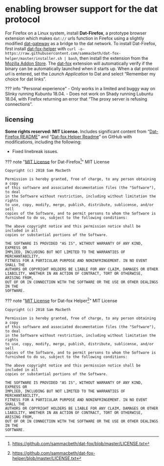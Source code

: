 # enabling browser support for the dat protocol
For Firefox on a Linux system, install **Dat-Firefox**, a prototype browser extension which makes `dat://` urls function in Firefox using a slightly modified [dat-gateway](https://github.com/sammacbeth/dat-gateway) as a bridge to the dat network. To install Dat-Firefox, first install [dat-fox-helper](https://github.com/sammacbeth/dat-fox-helper) with `curl -o- https://raw.githubusercontent.com/sammacbeth/dat-fox-helper/master/installer.sh | bash`, then install the extension from the [Mozilla Addon Store](https://addons.mozilla.org/en-US/firefox/addon/dat-p2p-protocol/). The [dat-fox](https://github.com/sammacbeth/dat-fox) extension will automatically verify if the binary can be automatically launched when it starts up. When a dat protocol url is entered, set the *Launch Application* to Dat and select “Remember my choice for dat links”.

??? info "Personal experience"
    - Only works in a limited and buggy way on Slinky running Kubuntu 18.04.
    - Does not work on Shady running Lubuntu 18.04, with Firefox returning an error that “The proxy server is refusing connections”.

## licensing
**Some rights reserved: MIT License.** Includes significant content from “[Dat-Firefox README](https://github.com/sammacbeth/dat-fox/blob/master/README.md)” and “[Dat-fox Helper Readme](https://github.com/sammacbeth/dat-fox-helper/blob/master/Readme.md)” on GitHub with modifications, including the following:

- Fixed linebreak issues.

??? note "[MIT License](https://choosealicense.com/licenses/mit/) for Dat-Firefox[^ebsdatp1]"
    MIT License
    
    Copyright (c) 2018 Sam Macbeth
    
    Permission is hereby granted, free of charge, to any person obtaining a copy
    of this software and associated documentation files (the "Software"), to deal
    in the Software without restriction, including without limitation the rights
    to use, copy, modify, merge, publish, distribute, sublicense, and/or sell
    copies of the Software, and to permit persons to whom the Software is
    furnished to do so, subject to the following conditions:
    
    The above copyright notice and this permission notice shall be included in all
    copies or substantial portions of the Software.
    
    THE SOFTWARE IS PROVIDED "AS IS", WITHOUT WARRANTY OF ANY KIND, EXPRESS OR
    IMPLIED, INCLUDING BUT NOT LIMITED TO THE WARRANTIES OF MERCHANTABILITY,
    FITNESS FOR A PARTICULAR PURPOSE AND NONINFRINGEMENT. IN NO EVENT SHALL THE
    AUTHORS OR COPYRIGHT HOLDERS BE LIABLE FOR ANY CLAIM, DAMAGES OR OTHER
    LIABILITY, WHETHER IN AN ACTION OF CONTRACT, TORT OR OTHERWISE, ARISING FROM,
    OUT OF OR IN CONNECTION WITH THE SOFTWARE OR THE USE OR OTHER DEALINGS IN THE
    SOFTWARE.

??? note "[MIT License](https://choosealicense.com/licenses/mit/) for Dat-fox Helper[^ebsdatp2]"
    MIT License
    
    Copyright (c) 2018 Sam Macbeth
    
    Permission is hereby granted, free of charge, to any person obtaining a copy
    of this software and associated documentation files (the "Software"), to deal
    in the Software without restriction, including without limitation the rights
    to use, copy, modify, merge, publish, distribute, sublicense, and/or sell
    copies of the Software, and to permit persons to whom the Software is
    furnished to do so, subject to the following conditions:
    
    The above copyright notice and this permission notice shall be included in all
    copies or substantial portions of the Software.
    
    THE SOFTWARE IS PROVIDED "AS IS", WITHOUT WARRANTY OF ANY KIND, EXPRESS OR
    IMPLIED, INCLUDING BUT NOT LIMITED TO THE WARRANTIES OF MERCHANTABILITY,
    FITNESS FOR A PARTICULAR PURPOSE AND NONINFRINGEMENT. IN NO EVENT SHALL THE
    AUTHORS OR COPYRIGHT HOLDERS BE LIABLE FOR ANY CLAIM, DAMAGES OR OTHER
    LIABILITY, WHETHER IN AN ACTION OF CONTRACT, TORT OR OTHERWISE, ARISING FROM,
    OUT OF OR IN CONNECTION WITH THE SOFTWARE OR THE USE OR OTHER DEALINGS IN THE
    SOFTWARE.

[^ebsdatp1]: https://github.com/sammacbeth/dat-fox/blob/master/LICENSE.txt
[^ebsdatp2]: https://github.com/sammacbeth/dat-fox-helper/blob/master/LICENSE.txt
